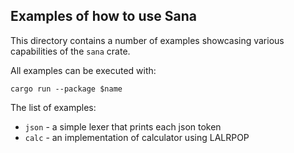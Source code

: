 ## Examples of how to use Sana

This directory contains a number of examples showcasing various capabilities of
the `sana` crate.

All examples can be executed with:

```
cargo run --package $name
```

The list of examples:

* `json` - a simple lexer that prints each json token
* `calc` - an implementation of calculator using LALRPOP
